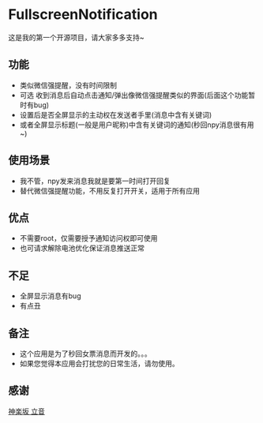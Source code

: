 # FullscreenNotification
这是我的第一个开源项目，请大家多多支持~

## 功能
* 类似微信强提醒，没有时间限制
* 可选 收到消息后自动点击通知/弹出像微信强提醒类似的界面(后面这个功能暂时有bug)
* 设置后是否全屏显示的主动权在发送者手里(消息中含有关键词)
* 或者全屏显示标题(一般是用户昵称)中含有关键词的通知(秒回npy消息很有用~)

## 使用场景
* 我不管，npy发来消息我就是要第一时间打开回复
* 替代微信强提醒功能，不用反复打开开关，适用于所有应用

## 优点
* 不需要root，仅需要授予通知访问权即可使用
* 也可请求解除电池优化保证消息推送正常

## 不足
* 全屏显示消息有bug
* 有点丑

## 备注
* 这个应用是为了秒回女票消息而开发的。。。
* 如果您觉得本应用会打扰您的日常生活，请勿使用。

## 感谢
[神楽坂 立音](https://liyin.date/)
